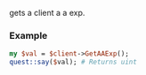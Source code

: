 gets a client a a exp.
### Example

```perl
my $val = $client->GetAAExp();
quest::say($val); # Returns uint
```